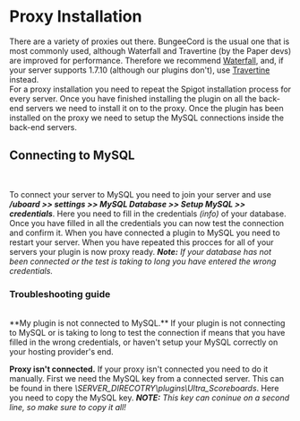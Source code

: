 # Proxy Installation

There are a variety of proxies out there. BungeeCord is the usual one that is most commonly used, although Waterfall and Travertine (by the Paper devs) are improved for performance. Therefore we recommend [Waterfall](https://papermc.io/downloads#Waterfall), and, if your server supports 1.7.10 (although our plugins don't), use [Travertine](https://papermc.io/downloads#Travertine) instead.
<br>
For a proxy installation you need to repeat the Spigot installation process for every server. Once you have finished installing the plugin on all the back-end servers we need to install it on to the proxy.
Once the plugin has been installed on the proxy we need to setup the MySQL connections inside the back-end servers. <br>

## Connecting to MySQL
<br>

To connect your server to MySQL you need to join your server and use ***/uboard >> settings >> MySQL Database >> Setup MySQL >> credentials***. Here you need to fill in the credentials *(info)* of your database. Once you have filled in all the credentials you can now test the connection and confirm it.
When you have connected a plugin to MySQL you need to restart your server.
When you have repeated this procces for all of your servers your plugin is now proxy ready.
***Note:*** *If your database has not been connected or the test is taking to long you have entered the wrong credentials.*<br>

### Troubleshooting guide
<br>
**My plugin is not connected to MySQL.**
If your plugin is not connecting to MySQL or is taking to long to test the connection if means that you have filled in the wrong credentials, or haven't setup your MySQL correctly on your hosting provider's end.<br>

**Proxy isn't connected.**
If your proxy isn't connected you need to do it manually.
First we need the MySQL key from a connected server. This can be found in there *\SERVER_DIRECOTRY\plugins\Ultra_Scoreboards*. Here you need to copy the MySQL key.
***NOTE:*** *This key can coninue on a second line, so make sure to copy it all!*
